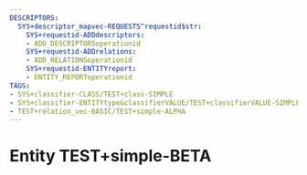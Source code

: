 ```yaml
---
DESCRIPTORS:
  SYS+descriptor_mapvec-REQUESTS^requestid$str:
    SYS+requestid-ADDdescriptors:
    - ADD_DESCRIPTORSoperationid
    SYS+requestid-ADDrelations:
    - ADD_RELATIONSoperationid
    SYS+requestid-ENTITYreport:
    - ENTITY_REPORToperationid
TAGS:
- SYS+classifier-CLASS/TEST+class-SIMPLE
- SYS+classifier-ENTITYtype&classifierVALUE/TEST+classifierVALUE-SIMPLE
- TEST+relation_vec-BASIC/TEST+simple-ALPHA
---
```

# Entity TEST+simple-BETA


